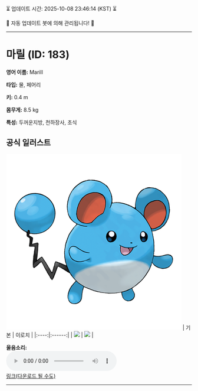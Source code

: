 
⏳ 업데이트 시간: 2025-10-08 23:46:14 (KST) ⏳

🤖 자동 업데이트 봇에 의해 관리됩니다! 🤖

---

# 마릴 (ID: 183)
**영어 이름:** Marill

**타입:** 물, 페어리

**키:** 0.4 m

**몸무게:** 8.5 kg

**특성:** 두꺼운지방, 천하장사, 초식

## 공식 일러스트
![](https://raw.githubusercontent.com/PokeAPI/sprites/master/sprites/pokemon/other/official-artwork/183.png)
| 기본 | 이로치 |
|:----:|:------:|
| <img src="http://play.pokemonshowdown.com/sprites/ani/marill.gif" width="200"> | <img src="http://play.pokemonshowdown.com/sprites/ani-shiny/marill.gif" width="200"> |

**울음소리:**<br><audio controls src="https://raw.githubusercontent.com/PokeAPI/cries/main/cries/pokemon/latest/183.ogg"></audio><br> [링크(다운로드 될 수도)](https://raw.githubusercontent.com/PokeAPI/cries/main/cries/pokemon/latest/183.ogg)


---
